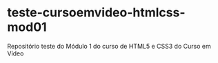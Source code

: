# teste-cursoemvideo-htmlcss-mod01
Repositório teste do Módulo 1 do curso de HTML5 e CSS3 do Curso em Vídeo
